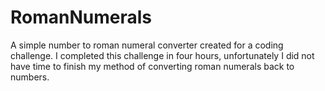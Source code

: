 # RomanNumerals
A simple number to roman numeral converter created for a coding challenge.
I completed this challenge in four hours, unfortunately I did not have time to finish my method of converting roman numerals back to numbers.
